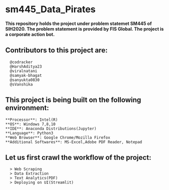 # sm445_Data_Pirates
**This repository holds the project under problem statemet SM445 of SIH2020. The problem statement is provided by FIS Global. The project is a corporate action bot.**



## Contributors to this project are:
      @codracker
      @HarshAditya23
      @viralnatani
      @samyak-bhagat
      @sanyukta0830
      @sVanshika




## **This project is being built on the following environment:**
    **Processor**: Intel(R)
    **OS**: Windows 7,8,10
    **IDE**: Anaconda Distributions(Jupyter)
    **Language**: Python3
    **Web Browser**: Google Chrome/Mozilla Firefox
    **Additional Softwares**: MS-Excel,Adobe PDF Reader, Notepad





## **Let us first crawl the workflow of the project:**
      > Web Scraping
      > Data Extraction
      > Text Analytics(PDF)
      > Deploying on UI(Streamlit)
